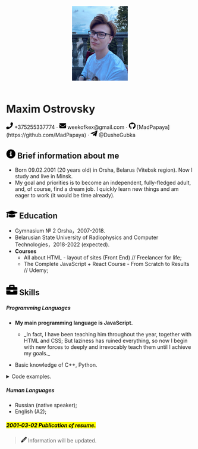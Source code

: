 <header class="center"><img alt="profile pic" src="assets/photo.jpg" width="150" class="round"></header>

<div class="center">

# Maxim Ostrovsky

<div><span><img alt="phone pic" src="assets/phone.svg" width="18"> +375255337774 </span> · <span> <img alt="email pic" src="assets/email.svg" width="18"> weekofkex@gmail.com </span> · <span> <img alt="github pic" src="assets/github.svg" width="18"> [MadPapaya](https://github.com/MadPapaya) </span> · <span><img alt="tg pic" src="assets/tg.svg" width="18"> @DusheGubka</span> </div>

</div>

## <img alt="info pic" src="assets/info.svg" width="25"> Brief information about me

*   Born 09.02.2001 (20 years old) in Orsha, Belarus (Vitebsk region). Now I study and live in Minsk.
*   My goal and priorities is to become an independent, fully-fledged adult, and, of course, find a dream job. I quickly learn new things and am eager to work (it would be time already).

## <img alt="grad pic" src="assets/graduation.svg" width="30"> Education

*   Gymnasium № 2 Orsha，2007-2018.
*   Belarusian State University of Radiophysics and Computer Technologies，2018-2022 (expected).
*   **Courses**
    *   All about HTML - layout of sites (Front End) // Freelancer for life;
    *   The Complete JavaScript + React Course - From Scratch to Results // Udemy;

## <img alt="work pic" src="assets/work.svg" width="30"> Skills

##### Programming Languages

*   **My main programming language is JavaScript.**
    *   <aside>_In fact, I have been teaching him throughout the year, together with HTML and CSS; But laziness has ruined everything, so now I begin with new forces to deeply and irrevocably teach them until I achieve my goals._</aside>

*   Basic knowledge of C++, Python.

<details><summary>Сode examples.</summary> <img alt="code pic" src="assets/code.jpg" width="650"></details> 

##### Human Languages

*   Russian (native speaker);
*   English (A2);

<footer>

<article>

##### <mark><time>2001-03-02</time> Publication of resume.</mark>

</article>

> <img alt="pen pic" src="assets/pen.png" width="15"> Information will be updated.

</footer>
